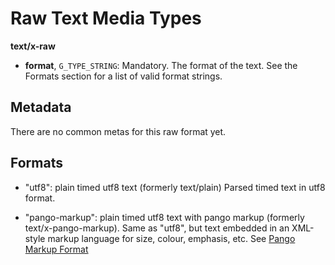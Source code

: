 # Raw Text Media Types

**text/x-raw**

 - **format**, `G_TYPE_STRING`: Mandatory. The format of the text. See the
   Formats section for a list of valid format strings.

## Metadata

There are no common metas for this raw format yet.

## Formats

 - "utf8": plain timed utf8 text (formerly text/plain)
   Parsed timed text in utf8 format.

 - "pango-markup": plain timed utf8 text with pango markup
   (formerly text/x-pango-markup). Same as "utf8", but text embedded in an
   XML-style markup language for size, colour, emphasis, etc.
   See [Pango Markup Format][pango-markup]

[pango-markup]: http://developer.gnome.org/pango/stable/PangoMarkupFormat.html
